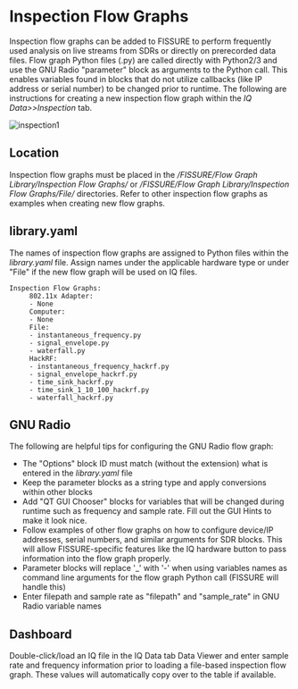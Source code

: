 # Inspection Flow Graphs

Inspection flow graphs can be added to FISSURE to perform frequently used analysis on live streams from SDRs or directly on prerecorded data files. Flow graph Python files (.py) are called directly with Python2/3 and use the GNU Radio "parameter" block as arguments to the Python call. This enables variables found in blocks that do not utilize callbacks (like IP address or serial number) to be changed prior to runtime. The following are instructions for creating a new inspection flow graph within the _IQ Data>>Inspection_ tab.

![inspection1](./Images/inspection1.png)

## Location

Inspection flow graphs must be placed in the _/FISSURE/Flow Graph Library/Inspection Flow Graphs/_ or _/FISSURE/Flow Graph Library/Inspection Flow Graphs/File/_ directories. Refer to other inspection flow graphs as examples when creating new flow graphs. 

## library.yaml
The names of inspection flow graphs are assigned to Python files within the _library.yaml_ file. Assign names under the applicable hardware type or under "File" if the new flow graph will be used on IQ files. 
```
Inspection Flow Graphs:
     802.11x Adapter:
     - None
     Computer:
     - None
     File:
     - instantaneous_frequency.py
     - signal_envelope.py
     - waterfall.py
     HackRF:
     - instantaneous_frequency_hackrf.py
     - signal_envelope_hackrf.py
     - time_sink_hackrf.py
     - time_sink_1_10_100_hackrf.py
     - waterfall_hackrf.py
```

## GNU Radio

The following are helpful tips for configuring the GNU Radio flow graph:
- The "Options" block ID must match (without the extension) what is entered in the _library.yaml_ file
- Keep the parameter blocks as a string type and apply conversions within other blocks
- Add "QT GUI Chooser" blocks for variables that will be changed during runtime such as frequency and sample rate. Fill out the GUI Hints to make it look nice.
- Follow examples of other flow graphs on how to configure device/IP addresses, serial numbers, and similar arguments for SDR blocks. This will allow FISSURE-specific features like the IQ hardware button to pass information into the flow graph properly.
- Parameter blocks will replace '_' with '-' when using variables names as command line arguments for the flow graph Python call (FISSURE will handle this)
- Enter filepath and sample rate as "filepath" and "sample_rate" in GNU Radio variable names

## Dashboard

Double-click/load an IQ file in the IQ Data tab Data Viewer and enter sample rate and frequency information prior to loading a file-based inspection flow graph. These values will automatically copy over to the table if available.
